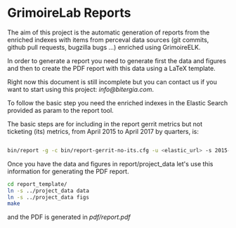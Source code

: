 # GrimoireLab Reports

The aim of this project is the automatic generation of reports from the enriched indexes with items from perceval data sources (git commits, github pull requests, bugzilla bugs ...) enriched using GrimoireELK.

In order to generate a report you need to generate first the data and figures and then to create the PDF report with this data using a LaTeX template.

Right now this document is still incomplete but you can contact us if you want to start using this project: _info@bitergia.com_.

To follow the basic step you need the enriched indexes in the Elastic Search provided as param to the report tool.

The basic steps are for including in the report gerrit metrics but not ticketing (its) metrics, from April 2015 to April 2017 by quarters, is:

```bash

bin/report -g -c bin/report-gerrit-no-its.cfg -u <elastic_url> -s 2015-04-01 -e 2017-04-01 -d project_data -i quarter
```
Once you have the data and figures in report/project_data let's use this information for generating the PDF report.

```bash
cd report_template/
ln -s ../project_data data
ln -s ../project_data figs
make
```

and the PDF is generated in _pdf/report.pdf_

